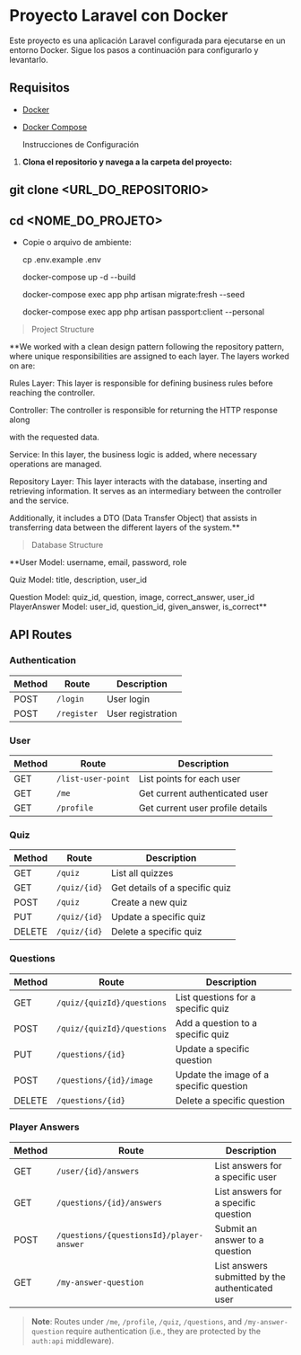 # Proyecto Laravel con Docker

Este proyecto es una aplicación Laravel configurada para ejecutarse en un entorno Docker. Sigue los pasos a continuación para configurarlo y levantarlo.

## Requisitos

- [Docker](https://www.docker.com/get-started)
- [Docker Compose](https://docs.docker.com/compose/install/)

     Instrucciones de Configuración

1. **Clona el repositorio y navega a la carpeta del proyecto:**

 
  ##   git clone <URL_DO_REPOSITORIO>

   ##  cd <NOME_DO_PROJETO>
   
   - Copie o arquivo de ambiente:
    
   
     cp .env.example .env

     docker-compose up -d --build 
 
     docker-compose exec app php artisan migrate:fresh --seed
   
     docker-compose exec app php artisan passport:client --personal
  





  

> Project Structure

  

**We worked with a clean design pattern following the repository pattern, where unique responsibilities are assigned to each layer. The layers worked on are:
  
Rules Layer: This layer is responsible for defining business rules before reaching the controller.
  
Controller: The controller is responsible for returning the HTTP response along
  
with the requested data.
  
Service: In this layer, the business logic is added, where necessary operations are managed.
  
Repository Layer: This layer interacts with the database, inserting and retrieving information. It serves as an intermediary between the controller and the service.
  
Additionally, it includes a DTO (Data Transfer Object) that assists in transferring data between the different layers of the system.**

  

> Database Structure



**User Model: username, email, password, role
  
Quiz Model: title, description, user\_id
  
Question Model: quiz\_id, question, image, correct\_answer, user\_id PlayerAnswer Model: user\_id, question\_id, given\_answer, is\_correct**


## API Routes

### Authentication
| Method | Route         | Description               |
|--------|---------------|---------------------------|
| POST   | `/login`      | User login                |
| POST   | `/register`   | User registration         |

### User
| Method | Route                  | Description                        |
|--------|-------------------------|------------------------------------|
| GET    | `/list-user-point`     | List points for each user         |
| GET    | `/me`                  | Get current authenticated user    |
| GET    | `/profile`             | Get current user profile details  |

### Quiz
| Method | Route             | Description                  |
|--------|--------------------|------------------------------|
| GET    | `/quiz`           | List all quizzes             |
| GET    | `/quiz/{id}`      | Get details of a specific quiz |
| POST   | `/quiz`           | Create a new quiz            |
| PUT    | `/quiz/{id}`      | Update a specific quiz       |
| DELETE | `/quiz/{id}`      | Delete a specific quiz       |

### Questions
| Method | Route                                 | Description                                      |
|--------|---------------------------------------|--------------------------------------------------|
| GET    | `/quiz/{quizId}/questions`            | List questions for a specific quiz               |
| POST   | `/quiz/{quizId}/questions`            | Add a question to a specific quiz                |
| PUT    | `/questions/{id}`                     | Update a specific question                       |
| POST   | `/questions/{id}/image`               | Update the image of a specific question          |
| DELETE | `/questions/{id}`                     | Delete a specific question                       |

### Player Answers
| Method | Route                                          | Description                                           |
|--------|------------------------------------------------|-------------------------------------------------------|
| GET    | `/user/{id}/answers`                           | List answers for a specific user                      |
| GET    | `/questions/{id}/answers`                      | List answers for a specific question                  |
| POST   | `/questions/{questionsId}/player-answer`       | Submit an answer to a question                        |
| GET    | `/my-answer-question`                          | List answers submitted by the authenticated user      |

> **Note**: Routes under `/me`, `/profile`, `/quiz`, `/questions`, and `/my-answer-question` require authentication (i.e., they are protected by the `auth:api` middleware).

